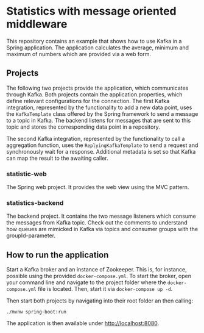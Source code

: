 # Statistics with message oriented middleware

This repository contains an example that shows how to use Kafka in a Spring application. The application calculates the average, minimum and maximum of numbers which are provided via a web form.

## Projects

The following two projects provide the application, which communicates through Kafka.
Both projects contain the application.properties, which define relevant configurations for the connection.
The first Kafka integration, represented by the functionality to add a new data point, uses the `KafkaTemplate` class offered by the Spring framework to send a message to a topic in Kafka.
The backend listens for messages that are sent to this topic and stores the corresponding data point in a repository.  

The second Kafka integration, represented by the functionality to call a aggregation function, uses the `ReplyingKafkaTemplate` to send a request and
synchronously wait for a response. Additional metadata is set so that Kafka can map the result to the awaiting caller.

### statistic-web
The Spring web project. It provides the web view using the MVC pattern. 

### statistics-backend
The backend project. It contains the two message listeners which consume the messages from Kafka topic. Check out the comments to understand
how queues are mimicked in Kafka via topics and consumer groups with the groupId-parameter. 

## How to run the application
Start a Kafka broker and an instance of Zookeeper. This is, for instance, possible using the provided `docker-compose.yml`.
To start the broker, open your command line and navigate to the project folder where the `docker-compose.yml` file is located.
Then, start it via `docker-compose up -d`.
 
Then start both projects by navigating into their root folder an then calling:

    ./mvnw spring-boot:run
    
The application is then available under [http://localhost:8080](http://localhost:8080).